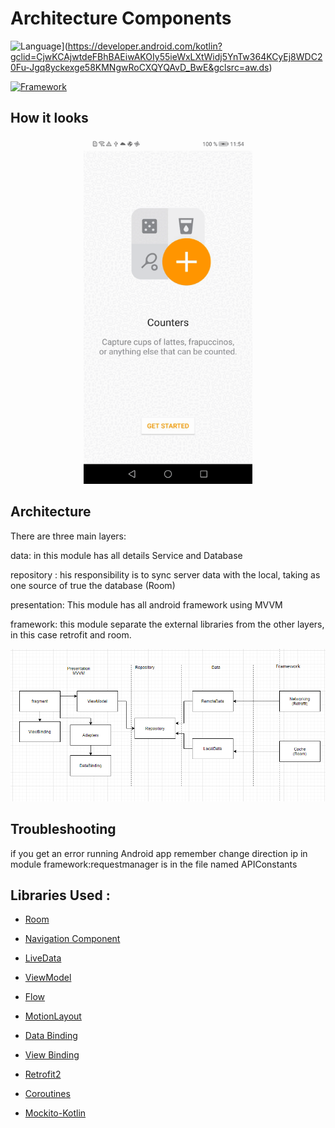 # Architecture Components
![Language](https://img.shields.io/badge/Language-Kotlin%201.6-green)](https://developer.android.com/kotlin?gclid=CjwKCAjwtdeFBhBAEiwAKOIy55ieWxLXtWidj5YnTw364KCyEj8WDC20Fu-Jgq8yckexge58KMNgwRoCXQYQAvD_BwE&gclsrc=aw.ds)

[![Framework](https://img.shields.io/badge/Framework-Android%20Studio-blue)](https://developer.android.com/studio?gclid=CjwKCAjwtdeFBhBAEiwAKOIy52mw_xYp6g53m4PHlqEt9g4vckcNL16ylXAxdM8r4RY-yENilB4SrBoCDw0QAvD_BwE&gclsrc=aw.ds)


## How it looks

<p align="center">
    <img width="270" height="555" src="gitdata/counterApp.gif">
</p>
  

## Architecture  

There are three main layers:  

data: in this module has all details Service and Database

repository : his responsibility is to sync server data with the local, taking as one source of true the database (Room)

presentation: This module has all android framework using MVVM

framework: this module separate the external libraries from the other layers, in this case retrofit and room.

![alt text](https://github.com/andresarangopro/Corner/blob/SP1-recycler-changed-to-list/gitdata/Arquitecture.png)

  

## Troubleshooting
  

if you get an error running Android app remember change direction ip in module framework:requestmanager is in the file named APIConstants

  

## Libraries Used :

* [Room](https://developer.android.com/jetpack/androidx/releases/room)

* [Navigation Component](https://codelabs.developers.google.com/codelabs/android-navigation/index.html?index=..%2F..index#0)

* [LiveData](https://developer.android.com/topic/libraries/architecture/livedata)

* [ViewModel](https://developer.android.com/topic/libraries/architecture/viewmodel?gclid=Cj0KCQiA4feBBhC9ARIsABp_nbVSzmSdBQuAKP2WhE9fTRDmz2u67AtgL7wFOrs5kgcNKuqHWPbA3mEaAsSJEALw_wcB&gclsrc=aw.ds)

* [Flow](https://developer.android.com/kotlin/coroutines/additional-resources)

* [MotionLayout](https://developer.android.com/training/constraint-layout/motionlayout)

* [Data Binding](https://codelabs.developers.google.com/codelabs/android-databinding/index.html?index=..%2F..index#5)

* [View Binding](https://developer.android.com/topic/libraries/view-binding)

* [Retrofit2](https://square.github.io/retrofit/)

* [Coroutines](https://developer.android.com/kotlin/coroutines)

* [Mockito-Kotlin](https://github.com/mockito/mockito-kotlin#mockito-kotlin)

  
  